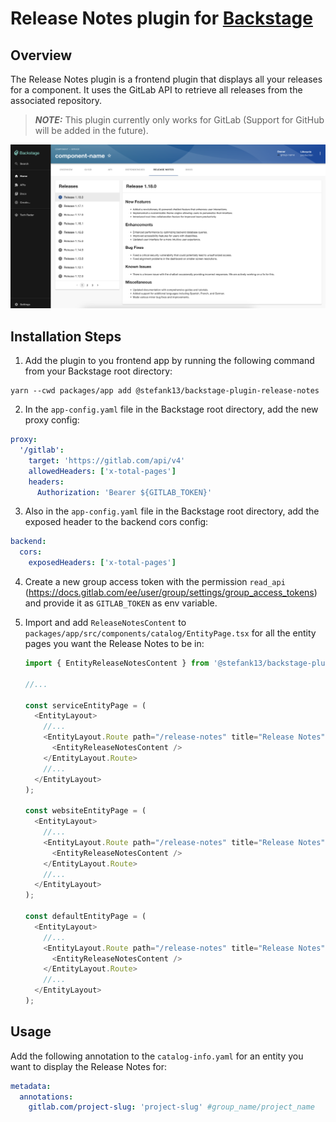# Release Notes plugin for [Backstage](https://backstage.io)

## Overview

The Release Notes plugin is a frontend plugin that displays all your releases for a component. It uses the GitLab API to retrieve all releases from the associated repository.

> **_NOTE:_** This plugin currently only works for GitLab (Support for GitHub will be added in the future).

![Release Notes](./docs/release-notes-content.png)

## Installation Steps

1. Add the plugin to you frontend app by running the following command from your Backstage root directory:

```shell
yarn --cwd packages/app add @stefank13/backstage-plugin-release-notes
```

2. In the `app-config.yaml` file in the Backstage root directory, add the new proxy config:

```yaml
proxy:
  '/gitlab':
    target: 'https://gitlab.com/api/v4'
    allowedHeaders: ['x-total-pages']
    headers:
      Authorization: 'Bearer ${GITLAB_TOKEN}'
```

3. Also in the `app-config.yaml` file in the Backstage root directory, add the exposed header to the backend cors config:

```yaml
backend:
  cors:
    exposedHeaders: ['x-total-pages']
```

4. Create a new group access token with the permission `read_api` (https://docs.gitlab.com/ee/user/group/settings/group_access_tokens) and provide it as `GITLAB_TOKEN` as env variable.

5. Import and add `ReleaseNotesContent` to `packages/app/src/components/catalog/EntityPage.tsx` for all the entity pages you want the Release Notes to be in:

   ```typescript jsx
   import { EntityReleaseNotesContent } from '@stefank13/backstage-plugin-release-notes';

   //...

   const serviceEntityPage = (
     <EntityLayout>
       //...
       <EntityLayout.Route path="/release-notes" title="Release Notes">
         <EntityReleaseNotesContent />
       </EntityLayout.Route>
       //...
     </EntityLayout>
   );

   const websiteEntityPage = (
     <EntityLayout>
       //...
       <EntityLayout.Route path="/release-notes" title="Release Notes">
         <EntityReleaseNotesContent />
       </EntityLayout.Route>
       //...
     </EntityLayout>
   );

   const defaultEntityPage = (
     <EntityLayout>
       //...
       <EntityLayout.Route path="/release-notes" title="Release Notes">
         <EntityReleaseNotesContent />
       </EntityLayout.Route>
       //...
     </EntityLayout>
   );
   ```

## Usage

Add the following annotation to the `catalog-info.yaml` for an entity you want to display the Release Notes for:

```yaml
metadata:
  annotations:
    gitlab.com/project-slug: 'project-slug' #group_name/project_name
```
